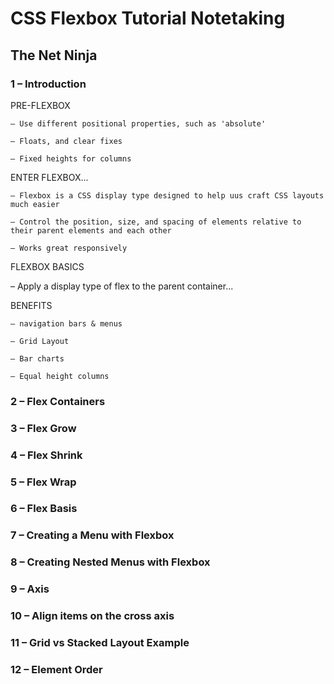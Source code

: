 # CSS Flexbox Tutorial Notetaking

## The Net Ninja

### 1 – Introduction

PRE-FLEXBOX

    – Use different positional properties, such as 'absolute'

    – Floats, and clear fixes

    – Fixed heights for columns

ENTER FLEXBOX...

    – Flexbox is a CSS display type designed to help uus craft CSS layouts much easier

    – Control the position, size, and spacing of elements relative to their parent elements and each other

    – Works great responsively

FLEXBOX BASICS

– Apply a display type of flex to the parent container...

BENEFITS

    – navigation bars & menus

    – Grid Layout

    – Bar charts

    – Equal height columns

### 2 – Flex Containers

### 3 – Flex Grow

### 4 – Flex Shrink

### 5 – Flex Wrap

### 6 – Flex Basis

### 7 – Creating a Menu with Flexbox

### 8 – Creating Nested Menus with Flexbox

### 9 – Axis
### 10 – Align items on the cross axis
### 11 – Grid vs Stacked Layout Example
### 12 – Element Order